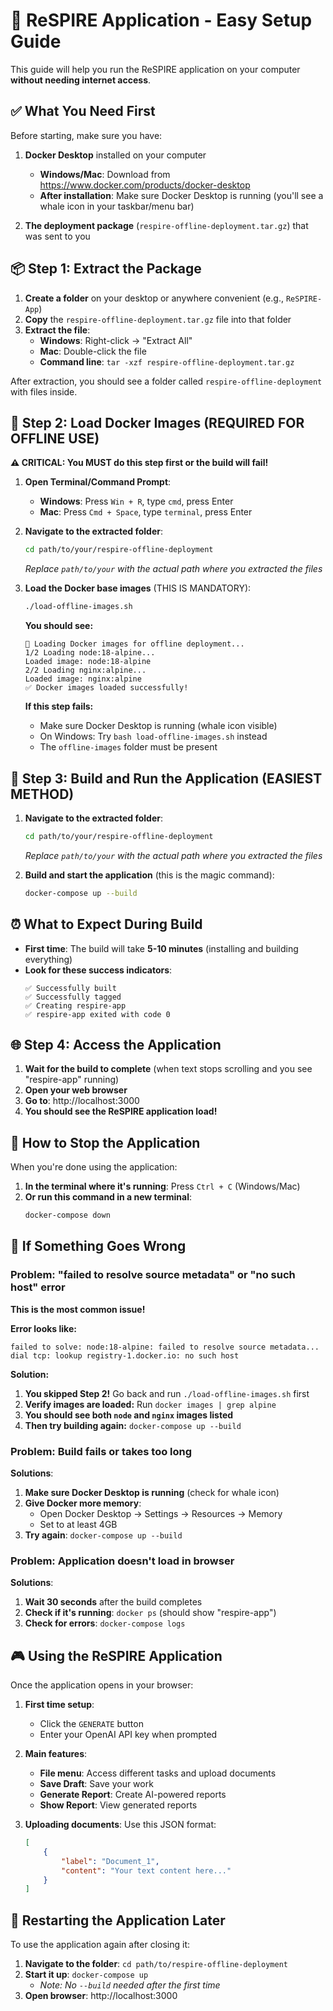 # 🚀 ReSPIRE Application - Easy Setup Guide

This guide will help you run the ReSPIRE application on your computer **without needing internet access**.

## ✅ What You Need First

Before starting, make sure you have:

1. **Docker Desktop** installed on your computer
   - **Windows/Mac**: Download from https://www.docker.com/products/docker-desktop
   - **After installation**: Make sure Docker Desktop is running (you'll see a whale icon in your taskbar/menu bar)

2. **The deployment package** (`respire-offline-deployment.tar.gz`) that was sent to you

## 📦 Step 1: Extract the Package

1. **Create a folder** on your desktop or anywhere convenient (e.g., `ReSPIRE-App`)
2. **Copy** the `respire-offline-deployment.tar.gz` file into that folder
3. **Extract the file**:
   - **Windows**: Right-click → "Extract All"
   - **Mac**: Double-click the file
   - **Command line**: `tar -xzf respire-offline-deployment.tar.gz`

After extraction, you should see a folder called `respire-offline-deployment` with files inside.

## 🔧 Step 2: Load Docker Images (REQUIRED FOR OFFLINE USE)

**⚠️ CRITICAL: You MUST do this step first or the build will fail!**

1. **Open Terminal/Command Prompt**:
   - **Windows**: Press `Win + R`, type `cmd`, press Enter
   - **Mac**: Press `Cmd + Space`, type `terminal`, press Enter

2. **Navigate to the extracted folder**:
   ```bash
   cd path/to/your/respire-offline-deployment
   ```
   *Replace `path/to/your` with the actual path where you extracted the files*

3. **Load the Docker base images** (THIS IS MANDATORY):
   ```bash
   ./load-offline-images.sh
   ```
   
   **You should see:**
   ```
   🐳 Loading Docker images for offline deployment...
   1/2 Loading node:18-alpine...
   Loaded image: node:18-alpine
   2/2 Loading nginx:alpine...
   Loaded image: nginx:alpine
   ✅ Docker images loaded successfully!
   ```

   **If this step fails:**
   - Make sure Docker Desktop is running (whale icon visible)
   - On Windows: Try `bash load-offline-images.sh` instead
   - The `offline-images` folder must be present

## 🎯 Step 3: Build and Run the Application (EASIEST METHOD)

1. **Navigate to the extracted folder**:
   ```bash
   cd path/to/your/respire-offline-deployment
   ```
   *Replace `path/to/your` with the actual path where you extracted the files*

2. **Build and start the application** (this is the magic command):
   ```bash
   docker-compose up --build
   ```

## ⏰ What to Expect During Build

- **First time**: The build will take **5-10 minutes** (installing and building everything)
- **Look for these success indicators**:
  ```
  ✅ Successfully built
  ✅ Successfully tagged
  ✅ Creating respire-app
  ✅ respire-app exited with code 0
  ```

## 🌐 Step 4: Access the Application

1. **Wait for the build to complete** (when text stops scrolling and you see "respire-app" running)
2. **Open your web browser**
3. **Go to**: http://localhost:3000
4. **You should see the ReSPIRE application load!**

## 🛑 How to Stop the Application

When you're done using the application:

1. **In the terminal where it's running**: Press `Ctrl + C` (Windows/Mac)
2. **Or run this command in a new terminal**:
   ```bash
   docker-compose down
   ```

## 🔧 If Something Goes Wrong

### Problem: "failed to resolve source metadata" or "no such host" error
**This is the most common issue!**

**Error looks like:**
```
failed to solve: node:18-alpine: failed to resolve source metadata...
dial tcp: lookup registry-1.docker.io: no such host
```

**Solution:**
1. **You skipped Step 2!** Go back and run `./load-offline-images.sh` first
2. **Verify images are loaded:** Run `docker images | grep alpine`
3. **You should see both `node` and `nginx` images listed**
4. **Then try building again:** `docker-compose up --build`

### Problem: Build fails or takes too long
**Solutions**:
1. **Make sure Docker Desktop is running** (check for whale icon)
2. **Give Docker more memory**:
   - Open Docker Desktop → Settings → Resources → Memory
   - Set to at least 4GB
3. **Try again**: `docker-compose up --build`

### Problem: Application doesn't load in browser
**Solutions**:
1. **Wait 30 seconds** after the build completes
2. **Check if it's running**: `docker ps` (should show "respire-app")
3. **Check for errors**: `docker-compose logs`

## 🎮 Using the ReSPIRE Application

Once the application opens in your browser:

1. **First time setup**: 
   - Click the `GENERATE` button
   - Enter your OpenAI API key when prompted

2. **Main features**:
   - **File menu**: Access different tasks and upload documents
   - **Save Draft**: Save your work
   - **Generate Report**: Create AI-powered reports
   - **Show Report**: View generated reports

3. **Uploading documents**: Use this JSON format:
   ```json
   [
       {
           "label": "Document_1", 
           "content": "Your text content here..."
       }
   ]
   ```

## 🔄 Restarting the Application Later

To use the application again after closing it:

1. **Navigate to the folder**: `cd path/to/respire-offline-deployment`
2. **Start it up**: `docker-compose up`
   - *Note: No `--build` needed after the first time*
3. **Open browser**: http://localhost:3000